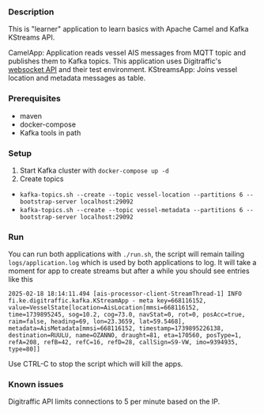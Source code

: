 ### Description

This is "learner" application to learn basics with Apache Camel and Kafka KStreams API.

CamelApp: Application reads vessel AIS messages from MQTT topic and publishes them to Kafka topics. This application uses Digitraffic's [websocket API](https://www.digitraffic.fi/meriliikenne/#mqtt-websocket--rajapinnat) and their test environment. 
KStreamsApp: Joins vessel location and metadata messages as table.  

### Prerequisites

- maven
- docker-compose
- Kafka tools in path

### Setup

1. Start Kafka cluster with `docker-compose up -d`
2. Create topics
- `kafka-topics.sh --create --topic vessel-location --partitions 6 --bootstrap-server localhost:29092`
- `kafka-topics.sh --create --topic vessel-metadata --partitions 6 --bootstrap-server localhost:29092`

### Run

You can run both applications with `./run.sh`, the script will remain tailing `logs/application.log` which
is used by both applications to log. It will take a moment for app to create streams but after a while you
should see entries like this

```
2025-02-18 18:14:11.494 [ais-processor-client-StreamThread-1] INFO  fi.ke.digitraffic.kafka.KStreamApp - meta key=668116152, value=VesselState[location=AisLocation[mmsi=668116152, time=1739895245, sog=10.2, cog=73.0, navStat=0, rot=0, posAcc=true, raim=false, heading=69, lon=23.3659, lat=59.5468], metadata=AisMetadata[mmsi=668116152, timestamp=1739895226138, destination=RUULU, name=OZANNO, draught=81, eta=170560, posType=1, refA=208, refB=42, refC=16, refD=28, callSign=S9-VW, imo=9394935, type=80]]
```
Use CTRL-C to stop the script which will kill the apps.

### Known issues

Digitraffic API limits connections to 5 per minute based on the IP.